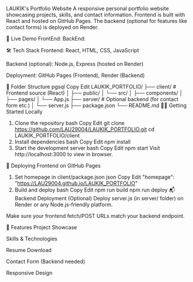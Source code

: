  LAUKIK's Portfolio Website
A responsive personal portfolio website showcasing projects, skills, and contact information.
Frontend is built with React and hosted on GitHub Pages.
The backend (optional for features like contact forms) is deployed on Render.

🚀 Live Demo
FrontEnd:
BackEnd: 

🛠️ Tech Stack
Frontend: React, HTML, CSS, JavaScript

Backend (optional): Node.js, Express (hosted on Render)

Deployment: GitHub Pages (Frontend), Render (Backend)

📁 Folder Structure
pgsql
Copy
Edit
LAUKIK_PORTFOLIO/
├── client/                  # Frontend source (React)
│   ├── public/
│   └── src/
│       ├── components/
│       ├── pages/
│       └── App.js
├── server/                  # Optional backend (for contact form etc.)
│   └── server.js
├── package.json
└── README.md
🧑‍💻 Getting Started Locally
1. Clone the repository
bash
Copy
Edit
git clone https://github.com/LAU29004/LAUKIK_PORTFOLIO.git
cd LAUKIK_PORTFOLIO/client
2. Install dependencies
bash
Copy
Edit
npm install
3. Start the development server
bash
Copy
Edit
npm start
Visit http://localhost:3000 to view in browser.

🚢 Deploying Frontend on GitHub Pages
1. Set homepage in client/package.json
json
Copy
Edit
"homepage": "https://LAU29004.github.io/LAUKIK_PORTFOLIO"
2. Build and deploy
bash
Copy
Edit
npm run build
npm run deploy
📬 Backend Deployment (Optional)
Deploy server.js (in server/ folder) on Render or any Node.js-friendly platform.

Make sure your frontend fetch/POST URLs match your backend endpoint.

📌 Features
Project Showcase

Skills & Technologies

Resume Download

Contact Form (Backend needed)

Responsive Design
